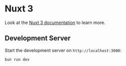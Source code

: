 # Nuxt 3

Look at the [Nuxt 3 documentation](https://nuxt.com/docs/getting-started/introduction) to learn more.

## Development Server

Start the development server on `http://localhost:3000`:

```bash
bun run dev
```
